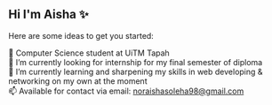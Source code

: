 ## Hi I'm Aisha ✨ 
Here are some ideas to get you started:

🔭 Computer Science student at UiTM Tapah</br>
🌱 I’m currently looking for internship for my final semester of diploma</br>
📝 I’m currently learning and sharpening my skills in web developing & networking on my own at the moment</br>
📫 Available for contact via email: noraishasoleha98@gmail.com</br>
